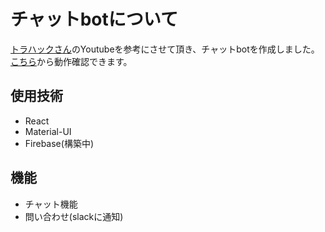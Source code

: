 # チャットbotについて
[トラハックさん](https://www.youtube.com/channel/UC-bOAxx-YOsviSmqh8COR0w)のYoutubeを参考にさせて頂き、チャットbotを作成しました。
[こちら](https://fractaaal.github.io/chatbot-demo/)から動作確認できます。

## 使用技術
- React
- Material-UI
- Firebase(構築中)

## 機能
- チャット機能
- 問い合わせ(slackに通知)
